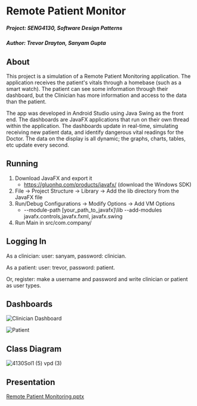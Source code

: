 # Remote Patient Monitor

##### Project: SENG4130, Software Design Patterns
##### Author: Trevor Drayton, Sanyam Gupta

## About 

This project is a simulation of a Remote Patient Monitoring application. The application receives the patient's vitals through a homebase (such as a smart watch). The patient can see some information through their dashboard, but the Clinician has more information and access to the data than the patient.

The app was developed in Android Studio using Java Swing as the front end. The dashboards are JavaFX applications that run on their own thread within the application. The dashboards update in real-time, simulating receiving new patient data, and identify dangerous vital readings for the Doctor. The data on the display is all dynamic; the graphs, charts, tables, etc update every second.

## Running

1. Download JavaFX and export it
	- https://gluonhq.com/products/javafx/ (download the Windows SDK)
2. File -> Project Structure -> Library -> Add the lib directory from the JavaFX file
3. Run/Debug Configurations -> Modify Options -> Add VM Options
	- --module-path [your_path_to_javafx]\lib --add-modules javafx.controls,javafx.fxml, javafx.swing
4. Run Main in src/com.company/

## Logging In

As a clinician: user: sanyam, password: clinician.

As a patient: user: trevor, password: patient.

Or, register: make a username and password and write clinician or patient as user types.

## Dashboards

![Clinician Dashboard](https://user-images.githubusercontent.com/56656811/225744869-2254828c-c7c6-4278-b2af-e845524fb51d.png)

![Patient](https://user-images.githubusercontent.com/56656811/225745362-b873e777-7d17-4a1d-bcdf-d86995b8170d.png)

## Class Diagram

![4130Sol1 (5) vpd (3)](https://user-images.githubusercontent.com/56656811/225741246-7af124e7-dafc-4201-9756-e071b2973dcf.png)

## Presentation

[Remote Patient Monitoring.pptx](https://github.com/TrevorDrayton03/SENG4130_REMOTE_PATIENT_MONITORING/files/10995421/Remote.Patient.Monitoring.pptx)
